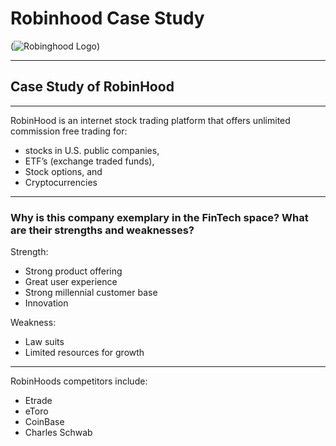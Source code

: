 # Robinhood Case Study

(![Robinghood Logo](https://user-images.githubusercontent.com/33834053/138567841-aaa08602-3d78-4756-8d9c-b1335cfa5ad3.png))

---

## Case Study of RobinHood

---

RobinHood is an internet stock trading platform that offers unlimited commission free trading for:
- stocks in U.S. public companies,
- ETF’s (exchange traded funds),
- Stock options, and
- Cryptocurrencies

-------
### Why is this company exemplary in the FinTech space? What are their strengths and weaknesses?
Strength:
- Strong product offering
- Great user experience
- Strong millennial customer base
- Innovation

Weakness:
- Law suits
- Limited resources for growth
---
RobinHoods competitors include:
- Etrade
- eToro
- CoinBase
- Charles Schwab

